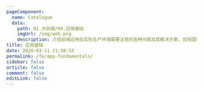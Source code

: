 ```yaml
---
pageComponent:
  name: Catalogue
  data:
    path: 01.大前端/04.应用基础
    imgUrl: /img/web.png
    description: 介绍前端应用在实际生产环境需要注意的各种问题及其解决方案，包括国际化、换肤、兼容性、前端安全等等，目的旨在提升应用品质
title: 应用基础
date: 2020-03-11 21:50:53
permalink: /fe/app-fundamentals/
sidebar: false
article: false
comment: false
editLink: false
---
```

